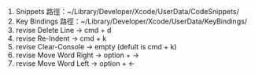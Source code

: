 1. Snippets 路徑：~/Library/Developer/Xcode/UserData/CodeSnippets/
2. Key Bindings 路徑：~/Library/Developer/Xcode/UserData/KeyBindings/
3. revise Delete Line -> cmd + d
4. revise Re-Indent -> cmd + k
5. revise Clear-Console -> empty (defult is cmd + k)
6. revise Move Word Right -> option + ->
7. revise Move Word Left -> option + <-
